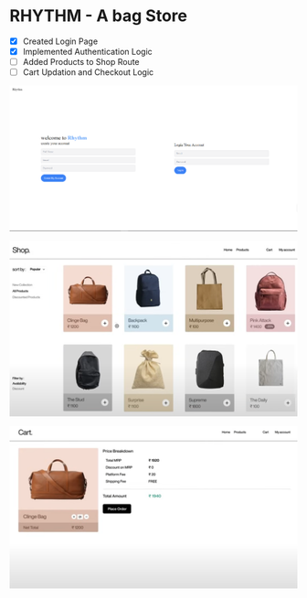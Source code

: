 # RHYTHM - A bag Store

- [x] Created Login Page
- [x] Implemented Authentication Logic
- [ ] Added Products to Shop Route
- [ ] Cart Updation and Checkout Logic

![login](./Display/login.PNG)

![shop](./Display/shop.PNG)

![cart](./Display/cart.PNG)
